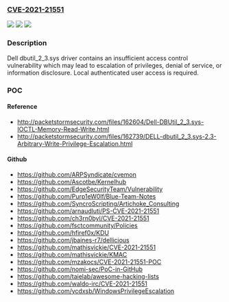 ### [CVE-2021-21551](https://cve.mitre.org/cgi-bin/cvename.cgi?name=CVE-2021-21551)
![](https://img.shields.io/static/v1?label=Product&message=dbutil&color=blue)
![](https://img.shields.io/static/v1?label=Version&message=%3D%202.3%20&color=brighgreen)
![](https://img.shields.io/static/v1?label=Vulnerability&message=CWE-285%3A%20Improper%20Authorization&color=brighgreen)

### Description

Dell dbutil_2_3.sys driver contains an insufficient access control vulnerability which may lead to escalation of privileges, denial of service, or information disclosure. Local authenticated user access is required.

### POC

#### Reference
- http://packetstormsecurity.com/files/162604/Dell-DBUtil_2_3.sys-IOCTL-Memory-Read-Write.html
- http://packetstormsecurity.com/files/162739/DELL-dbutil_2_3.sys-2.3-Arbitrary-Write-Privilege-Escalation.html

#### Github
- https://github.com/ARPSyndicate/cvemon
- https://github.com/Ascotbe/Kernelhub
- https://github.com/EdgeSecurityTeam/Vulnerability
- https://github.com/Purp1eW0lf/Blue-Team-Notes
- https://github.com/SyncroScripting/Artichoke_Consulting
- https://github.com/arnaudluti/PS-CVE-2021-21551
- https://github.com/ch3rn0byl/CVE-2021-21551
- https://github.com/fsctcommunity/Policies
- https://github.com/hfiref0x/KDU
- https://github.com/jbaines-r7/dellicious
- https://github.com/mathisvickie/CVE-2021-21551
- https://github.com/mathisvickie/KMAC
- https://github.com/mzakocs/CVE-2021-21551-POC
- https://github.com/nomi-sec/PoC-in-GitHub
- https://github.com/taielab/awesome-hacking-lists
- https://github.com/waldo-irc/CVE-2021-21551
- https://github.com/ycdxsb/WindowsPrivilegeEscalation

